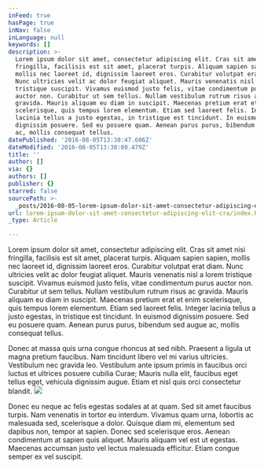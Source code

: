 ```yaml
---
inFeed: true
hasPage: true
inNav: false
inLanguage: null
keywords: []
description: >-
  Lorem ipsum dolor sit amet, consectetur adipiscing elit. Cras sit amet nisi
  fringilla, facilisis est sit amet, placerat turpis. Aliquam sapien sapien,
  mollis nec laoreet id, dignissim laoreet eros. Curabitur volutpat erat diam.
  Nunc ultricies velit ac dolor feugiat aliquet. Mauris venenatis nisl a lorem
  tristique suscipit. Vivamus euismod justo felis, vitae condimentum purus
  auctor non. Curabitur ut sem tellus. Nullam vestibulum rutrum risus ac
  gravida. Mauris aliquam eu diam in suscipit. Maecenas pretium erat et enim
  scelerisque, quis tempus lorem elementum. Etiam sed laoreet felis. Integer
  lacinia tellus a justo egestas, in tristique est tincidunt. In euismod
  dignissim posuere. Sed eu posuere quam. Aenean purus purus, bibendum sed augue
  ac, mollis consequat tellus.
datePublished: '2016-08-05T13:38:47.606Z'
dateModified: '2016-08-05T13:38:00.479Z'
title: ''
author: []
via: {}
authors: []
publisher: {}
starred: false
sourcePath: >-
  _posts/2016-08-05-lorem-ipsum-dolor-sit-amet-consectetur-adipiscing-elit-cra.md
url: lorem-ipsum-dolor-sit-amet-consectetur-adipiscing-elit-cra/index.html
_type: Article

---
```

Lorem ipsum dolor sit amet, consectetur adipiscing elit. Cras sit amet nisi fringilla, facilisis est sit amet, placerat turpis. Aliquam sapien sapien, mollis nec laoreet id, dignissim laoreet eros. Curabitur volutpat erat diam. Nunc ultricies velit ac dolor feugiat aliquet. Mauris venenatis nisl a lorem tristique suscipit. Vivamus euismod justo felis, vitae condimentum purus auctor non. Curabitur ut sem tellus. Nullam vestibulum rutrum risus ac gravida. Mauris aliquam eu diam in suscipit. Maecenas pretium erat et enim scelerisque, quis tempus lorem elementum. Etiam sed laoreet felis. Integer lacinia tellus a justo egestas, in tristique est tincidunt. In euismod dignissim posuere. Sed eu posuere quam. Aenean purus purus, bibendum sed augue ac, mollis consequat tellus.

Donec at massa quis urna congue rhoncus at sed nibh. Praesent a ligula ut magna pretium faucibus. Nam tincidunt libero vel mi varius ultricies. Vestibulum nec gravida leo. Vestibulum ante ipsum primis in faucibus orci luctus et ultrices posuere cubilia Curae; Mauris nulla elit, faucibus eget tellus eget, vehicula dignissim augue. Etiam et nisl quis orci consectetur blandit.
![](https://the-grid-user-content.s3-us-west-2.amazonaws.com/e59eba4a-c8f7-40c7-aa4a-7ab7d278550a.jpg)

Donec eu neque ac felis egestas sodales at at quam. Sed sit amet faucibus turpis. Nam venenatis in tortor eu interdum. Vivamus quam urna, lobortis ac malesuada sed, scelerisque a dolor. Quisque diam mi, elementum sed dapibus non, tempor at sapien. Donec sed scelerisque eros. Aenean condimentum at sapien quis aliquet. Mauris aliquam vel est ut egestas. Maecenas accumsan justo vel lectus malesuada efficitur. Etiam congue semper ex vel suscipit.